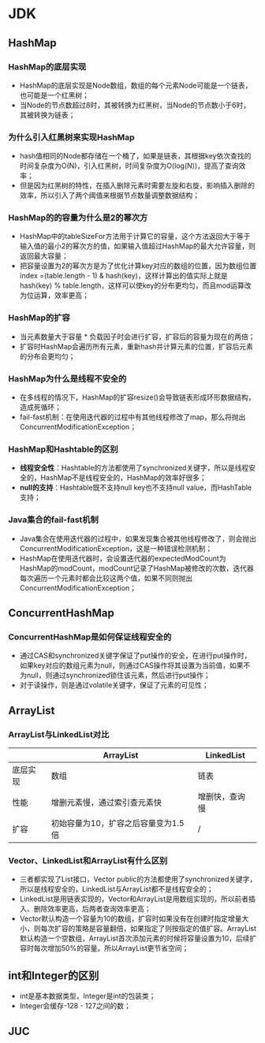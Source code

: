 # JDK

## HashMap

### HashMap的底层实现

- HashMap的底层实现是Node数组，数组的每个元素Node可能是一个链表，也可能是一个红黑树；
- 当Node的节点数超过8时，其被转换为红黑树，当Node的节点数小于6时，其被转换为链表；

### 为什么引入红黑树来实现HashMap

- hash值相同的Node都存储在一个桶了，如果是链表，其根据key依次查找的时间复杂度为O(N)，引入红黑树，时间复杂度为O(log(N))，提高了查询效率；
- 但是因为红黑树的特性，在插入删除元素时需要左旋和右旋，影响插入删除的效率，所以引入了两个阈值来根据节点数量调整数据结构；

### HashMap的的容量为什么是2的幂次方

- HashMap中的tableSizeFor方法用于计算它的容量，这个方法返回大于等于输入值的最小2的幂次方的值，如果输入值超过HashMap的最大允许容量，则返回最大容量；
- 把容量设置为2的幂次方是为了优化计算key对应的数组的位置，因为数组位置index =(table.length - 1) & hash(key)，这样计算出的值实际上就是hash(key) % table.length，这样可以使key的分布更均匀，而且mod运算改为位运算，效率更高；

### HashMap的扩容

- 当元素数量大于容量 * 负载因子时会进行扩容，扩容后的容量为现在的两倍；
- 扩容时HashMap会遍历所有元素，重新hash并计算元素的位置，扩容后元素的分布会更均匀；

### HashMap为什么是线程不安全的

- 在多线程的情况下，HashMap的扩容resize()会导致链表形成环形数据结构，造成死循环；
- fail-fast机制：在使用迭代器的过程中有其他线程修改了map，那么将抛出ConcurrentModificationException；

### HashMap和Hashtable的区别

- **线程安全性**：Hashtable的方法都使用了synchronized关键字，所以是线程安全的，HashMap不是线程安全的，HashMap的效率好很多；
- **null的支持**：Hashtable既不支持null key也不支持null value，而HashTable支持；

### Java集合的fail-fast机制

- Java集合在使用迭代器的过程中，如果发现集合被其他线程修改了，则会抛出ConcurrentModificationException，这是一种错误检测机制；
- HashMap在使用迭代器时，会设置迭代器的expectedModCount为HashMap的modCount，modCount记录了HashMap被修改的次数，迭代器每次遍历一个元素时都会比较这两个值，如果不同则抛出ConcurrentModificationException；

## ConcurrentHashMap

### ConcurrentHashMap是如何保证线程安全的

- 通过CAS和synchronized关键字保证了put操作的安全，在进行put操作时，如果key对应的数组元素为null，则通过CAS操作将其设置为当前值，如果不为null，则通过synchronized锁住该元素，然后进行put操作；
- 对于读操作，则是通过volatile关键字，保证了元素的可见性；

## ArrayList

### ArrayList与LinkedList对比

|          | ArrayList                           | LinkedList     |
| -------- | ----------------------------------- | -------------- |
| 底层实现 | 数组                                | 链表           |
| 性能     | 增删元素慢，通过索引查元素快        | 增删快，查询慢 |
| 扩容     | 初始容量为10，扩容之后容量变为1.5倍 | /              |

### Vector、LinkedList和ArrayList有什么区别

- 三者都实现了List接口，Vector public的方法都使用了synchronized关键字，所以是线程安全的，LinkedList与ArrayList都不是线程安全的；
- LinkedList是用链表实现的，Vector和ArrayList是用数组实现的，所以前者插入、删除效率更高，后两者查询效率更高；
- Vector默认构造一个容量为10的数组，扩容时如果没有在创建时指定增量大小，则每次扩容的策略是容量翻倍，如果指定了则按指定的值扩容。ArrayList默认构造一个空数组，ArrayList首次添加元素的时候将容量设置为10，后续扩容时每次增加50%的容量。所以ArrayList更节省空间；

## int和Integer的区别

- int是基本数据类型，Integer是int的包装类；
- Integer会缓存-128 - 127之间的数；

## JUC











